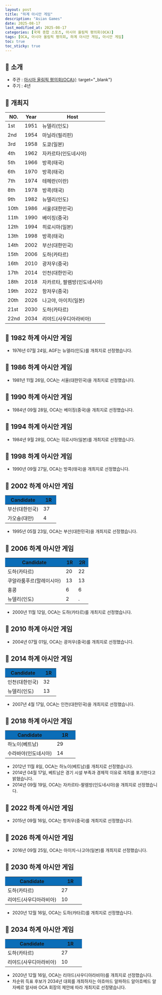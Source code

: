```yaml
---
layout: post
title: "하계 아시안 게임"
description: "Asian Games"
date: 2025-08-17
last_modified_at: 2025-08-17
categories: [국제 종합 스포츠, 아시아 올림픽 평의회(OCA)]
tags: [OCA, 아시아 올림픽 평의회, 하계 아시안 게임, 아시안 게임]
toc: true
toc_sticky: true
---
```

## 📜 소개
* 주관 : [아시아 올림픽 평의회(OCA)](https://oca.asia/){: target="_blank"}
* 주기 : 4년

## 📜 개최지

<html>
    <head>
        <meta charset="UTF-8">
    </head>
    <body>
        <table>
            <thead>
                <tr class="header-row">
                    <th class="col-no">NO.</th>
                    <th class="col-year">Year</th>
                    <th class="col-host">Host</th>
                </tr>
            </thead>
            <tbody>
                <tr>
                    <td>1st</td>
                    <td>1951</td>
                    <td>뉴델리(인도)</td>
                </tr>
                <tr>
                    <td>2nd</td>
                    <td>1954</td>
                    <td>마닐라(필리핀)</td>
                </tr>
                <tr>
                    <td>3rd</td>
                    <td>1958</td>
                    <td>도쿄(일본)</td>
                </tr>
                <tr>
                    <td>4th</td>
                    <td>1962</td>
                    <td>자카르타(인도네시아)</td>
                </tr>
                <tr>
                    <td>5th</td>
                    <td>1966</td>
                    <td>방콕(태국)</td>
                </tr>
                <tr>
                    <td>6th</td>
                    <td>1970</td>
                    <td>방콕(태국)</td>
                </tr>
                <tr>
                    <td>7th</td>
                    <td>1974</td>
                    <td>테헤란(이란)</td>
                </tr>
                <tr>
                    <td>8th</td>
                    <td>1978</td>
                    <td>방콕(태국)</td>
                </tr>
                <tr>
                    <td>9th</td>
                    <td>1982</td>
                    <td>뉴델리(인도)</td>
                </tr>
                <tr class="korea-host-bg">
                    <td><span class="korea-host">10th</span></td>
                    <td><span class="korea-host">1986</span></td>
                    <td><span class="korea-host">서울(대한민국)</span></td>
                </tr>
                <tr>
                    <td>11th</td>
                    <td>1990</td>
                    <td>베이징(중국)</td>
                </tr>
                <tr>
                    <td>12th</td>
                    <td>1994</td>
                    <td>히로시마(일본)</td>
                </tr>
                <tr>
                    <td>13th</td>
                    <td>1998</td>
                    <td>방콕(태국)</td>
                </tr>
                <tr class="korea-host-bg">
                    <td><span class="korea-host">14th</span></td>
                    <td><span class="korea-host">2002</span></td>
                    <td><span class="korea-host">부산(대한민국)</span></td>
                </tr>
                <tr>
                    <td>15th</td>
                    <td>2006</td>
                    <td>도하(카타르)</td>
                </tr>
                <tr>
                    <td>16th</td>
                    <td>2010</td>
                    <td>광저우(중국)</td>
                </tr>
                <tr class="korea-host-bg">
                    <td><span class="korea-host">17th</span></td>
                    <td><span class="korea-host">2014</span></td>
                    <td><span class="korea-host">인천(대한민국)</span></td>
                </tr>
                <tr>
                    <td>18th</td>
                    <td>2018</td>
                    <td>자카르타, 팔렘방(인도네시아)</td>
                </tr>
                <tr>
                    <td>19th</td>
                    <td>2022</td>
                    <td>항저우(중국)</td>
                </tr>
                <tr>
                    <td>20th</td>
                    <td>2026</td>
                    <td>나고야, 아이치(일본)</td>
                </tr>
                <tr>
                    <td>21st</td>
                    <td>2030</td>
                    <td>도하(카타르)</td>
                </tr>
                <tr>
                    <td>22nd</td>
                    <td>2034</td>
                    <td>리야드(사우디아라비아)</td>
                </tr>
            </tbody>
        </table>
    </body>
</html>

## 📜 1982 하계 아시안 게임
* 1976년 07월 24일, AGF는 <span class="foreign-host">뉴델리(인도)</span>를 개최지로 선정했습니다.

## 📜 1986 하계 아시안 게임
* 1981년 11월 26일, OCA는 <span class="korea-host">서울(대한민국)</span>을 개최지로 선정했습니다.

## 📜 1990 하계 아시안 게임
* 1984년 09월 28일, OCA는 <span class="foreign-host">베이징(중국)</span>을 개최지로 선정했습니다.

## 📜 1994 하계 아시안 게임
* 1984년 9월 28일, OCA는 <span class="foreign-host">히로시마(일본)</span>를 개최지로 선정했습니다.

## 📜 1998 하계 아시안 게임
* 1990년 09월 27일, OCA는 <span class="foreign-host">방콕(태국)</span>을 개최지로 선정했습니다.

## 📜 2002 하계 아시안 게임

<html>
    <head>
        <meta charset="UTF-8">
    </head>
    <body>
        <table>
            <thead>
                <tr style="background: #0B6DB7;">
                    <th style="width: 70%; font-weight: bold;">Candidate</th>
                    <th style="width: 30%; font-weight: bold;">1R</th>
                </tr>
            </thead>
            <tbody>
                <tr class="korea-host-bg">
                    <td><span class="korea-host">부산(대한민국)</span></td>
                    <td><span class="korea-host2">37</span></td>
                </tr>
                <tr>
                    <td>가오슝(대만)</td>
                    <td>4</td>
                </tr>
            </tbody>
        </table>
    </body>
</html>

* 1995년 05월 23일, OCA는 <span class="korea-host">부산(대한민국)</span>을 개최지로 선정했습니다.

## 📜 2006 하계 아시안 게임

<html>
    <head>
        <meta charset="UTF-8">
    </head>
    <body>
        <table>
            <thead>
                <tr style="background: #0B6DB7;">
                    <th style="width: 70%; font-weight: bold;">Candidate</th>
                    <th style="width: 15%; font-weight: bold;">1R</th>
                    <th style="width: 15%; font-weight: bold;">2R</th>
                </tr>
            </thead>
            <tbody>
                <tr>
                    <td><span class="foreign-host">도하(카타르)</span></td>
                    <td><span class="foreign-host2">20</span></td>
                    <td><span class="foreign-host2">22</span></td>
                </tr>
                <tr>
                    <td>쿠알라룸푸르(말레이시아)</td>
                    <td>13</td>
                    <td>13</td>
                </tr>
                <tr>
                    <td>홍콩</td>
                    <td>6</td>
                    <td>6</td>
                </tr>
                <tr>
                    <td>뉴델리(인도)</td>
                    <td>2</td>
                    <td>.</td>
                </tr>
            </tbody>
        </table>
    </body>
</html>

* 2000년 11월 12일, OCA는 <span class="foreign-host">도하(카타르)</span>를 개최지로 선정했습니다.

## 📜 2010 하계 아시안 게임
* 2004년 07월 01일, OCA는 <span class="foreign-host">광저우(중국)</span>를 개최지로 선정했습니다.

## 📜 2014 하계 아시안 게임

<html>
    <head>
        <meta charset="UTF-8">
    </head>
    <body>
        <table>
            <thead>
                <tr style="background: #0B6DB7;">
                    <th style="width: 70%; font-weight: bold;">Candidate</th>
                    <th style="width: 30%; font-weight: bold;">1R</th>
                </tr>
            </thead>
            <tbody>
                <tr class="korea-host-bg">
                    <td><span class="korea-host">인천(대한민국)</span></td>
                    <td><span class="korea-host2">32</span></td>
                </tr>
                <tr>
                    <td>뉴델리(인도)</td>
                    <td>13</td>
                </tr>
            </tbody>
        </table>
    </body>
</html>

* 2007년 4월 17일, OCA는 <span class="korea-host">인천(대한민국)</span>을 개최지로 선정했습니다.

## 📜 2018 하계 아시안 게임

<html>
    <head>
        <meta charset="UTF-8">
    </head>
    <body>
        <table>
            <thead>
                <tr style="background: #0B6DB7;">
                    <th style="width: 70%; font-weight: bold;">Candidate</th>
                    <th style="width: 30%; font-weight: bold;">1R</th>
                </tr>
            </thead>
            <tbody>
                <tr>
                    <td><span class="foreign-host">하노이(베트남)</span></td>
                    <td><span class="foreign-host2">29</span></td>
                </tr>
                <tr>
                    <td>수라바야(인도네시아)</td>
                    <td>14</td>
                </tr>
            </tbody>
        </table>
    </body>
</html>

* 2012년 11월 8일, OCA는 하노이(베트남)를 개최지로 선정했습니다.
* 2014년 04월 17일, 베트남은 경기 시설 부족과 경제적 이유로 개최를 포기한다고 밝혔습니다.
* 2014년 09월 19일, OCA는 <span class="foreign-host">자카르타-팔렘방(인도네시아)</span>을 개최지로 선정했습니다.

## 📜 2022 하계 아시안 게임
* 2015년 09월 16일, OCA는 <span class="foreign-host">항저우(중국)</span>를 개최지로 선정했습니다.

## 📜 2026 하계 아시안 게임
* 2016년 09월 25일, OCA는 <span class="foreign-host">아이치-나고야(일본)</span>를 개최지로 선정했습니다.

## 📜 2030 하계 아시안 게임

<html>
    <head>
        <meta charset="UTF-8">
    </head>
    <body>
        <table>
            <thead>
                <tr style="background: #0B6DB7;">
                    <th style="width: 70%; font-weight: bold;">Candidate</th>
                    <th style="width: 30%; font-weight: bold;">1R</th>
                </tr>
            </thead>
            <tbody>
                <tr>
                    <td><span class="foreign-host">도하(카타르)</span></td>
                    <td><span class="foreign-host2">27</span></td>
                </tr>
                <tr>
                    <td>리야드(사우디아라비아)</td>
                    <td>10</td>
                </tr>
            </tbody>
        </table>
    </body>
</html>

*	2020년 12월 16일, OCA는 <span class="foreign-host">도하(카타르)</span>를 개최지로 선정했습니다.

## 📜 2034 하계 아시안 게임

<html>
    <head>
        <meta charset="UTF-8">
    </head>
    <body>
        <table>
            <thead>
                <tr style="background: #0B6DB7;">
                    <th style="width: 70%; font-weight: bold;">Candidate</th>
                    <th style="width: 30%; font-weight: bold;">1R</th>
                </tr>
            </thead>
            <tbody>
                <tr>
                    <td>도하(카타르)</td>
                    <td><span class="foreign-host1">27</span></td>
                </tr>
                <tr>
                    <td><span class="foreign-host">리야드(사우디아라비아)</span></td>
                    <td><span class="foreign-host">10</span></td>
                </tr>
            </tbody>
        </table>
    </body>
</html>

*	2020년 12월 16일, OCA는 <span class="foreign-host">리야드(사우디아라비아)</span>를 개최지로 선정했습니다.
* 차순위 득표 후보가 2034년 대회를 개최하자는 아흐마드 알파하드 알아흐메드 알자베르 알사바 OCA 회장의 제안에 따라 개최지로 선정됐습니다.

